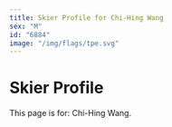 ```yaml
---
title: Skier Profile for Chi-Hing Wang
sex: "M"
id: "6884"
image: "/img/flags/tpe.svg" 
---
```


# Skier Profile

This page is for: Chi-Hing Wang.
    